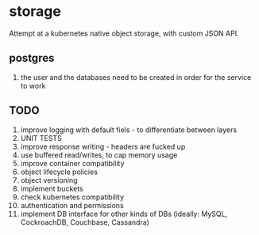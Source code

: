 # storage

Attempt at a kubernetes native object storage, with custom JSON API.

## postgres
1. the user and the databases need to be created in order for the service to work

## TODO
1. improve logging with default fiels - to differentiate between layers
2. UNIT TESTS
3. improve response writing - headers are fucked up
4. use buffered read/writes, to cap memory usage
5. improve container compatibility
6. object lifecycle policies
7. object versioning
8. implement buckets
9. check kubernetes compatibility
10. authentication and permissions
11. implement DB interface for other kinds of DBs (ideally: MySQL, CockroachDB, Couchbase, Cassandra)